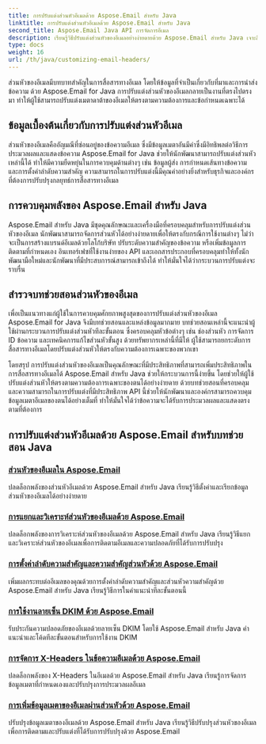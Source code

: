 ```yaml
---
title: การปรับแต่งส่วนหัวอีเมลด้วย Aspose.Email สำหรับ Java
linktitle: การปรับแต่งส่วนหัวอีเมลด้วย Aspose.Email สำหรับ Java
second_title: Aspose.Email Java API การจัดการอีเมล
description: เรียนรู้วิธีปรับแต่งส่วนหัวของอีเมลอย่างง่ายดายด้วย Aspose.Email สำหรับ Java เจาะลึกบทช่วยสอนและควบคุมพลังของการปรับแต่งส่วนหัวของอีเมล
type: docs
weight: 16
url: /th/java/customizing-email-headers/
---
```


ส่วนหัวของอีเมลมีบทบาทสำคัญในการสื่อสารทางอีเมล โดยให้ข้อมูลที่จำเป็นเกี่ยวกับที่มาและการนำส่งข้อความ ด้วย Aspose.Email for Java การปรับแต่งส่วนหัวของอีเมลกลายเป็นงานที่ตรงไปตรงมา ทำให้ผู้ใช้สามารถปรับแต่งเมตาดาต้าของอีเมลให้ตรงตามความต้องการและข้อกำหนดเฉพาะได้

## ข้อมูลเบื้องต้นเกี่ยวกับการปรับแต่งส่วนหัวอีเมล

ส่วนหัวของอีเมลคืออัญมณีที่ซ่อนอยู่ของข้อความอีเมล ซึ่งมีข้อมูลเมตาอันมีค่าซึ่งมีอิทธิพลต่อวิธีการประมวลผลและแสดงข้อความ Aspose.Email for Java ช่วยให้นักพัฒนาสามารถปรับแต่งส่วนหัวเหล่านี้ได้ ทำให้มีความยืดหยุ่นในการควบคุมด้านต่างๆ เช่น ข้อมูลผู้ส่ง การกำหนดเส้นทางข้อความ และการตั้งค่าลำดับความสำคัญ ความสามารถในการปรับแต่งนี้มีคุณค่าอย่างยิ่งสำหรับธุรกิจและองค์กรที่ต้องการปรับปรุงกลยุทธ์การสื่อสารทางอีเมล

## การควบคุมพลังของ Aspose.Email สำหรับ Java

Aspose.Email สำหรับ Java มีชุดคุณลักษณะและเครื่องมือที่ครอบคลุมสำหรับการปรับแต่งส่วนหัวของอีเมล นักพัฒนาสามารถจัดการส่วนหัวได้อย่างง่ายดายเพื่อให้ตรงกับกรณีการใช้งานต่างๆ ไม่ว่าจะเป็นการสร้างแบรนด์อีเมลด้วยโลโก้บริษัท ปรับระดับความสำคัญของข้อความ หรือเพิ่มข้อมูลการติดตามที่กำหนดเอง อินเทอร์เฟซที่ใช้งานง่ายของ API และเอกสารประกอบที่ครอบคลุมทำให้ทั้งนักพัฒนามือใหม่และนักพัฒนาที่มีประสบการณ์สามารถเข้าถึงได้ ทำให้มั่นใจได้ว่ากระบวนการปรับแต่งจะราบรื่น

## สำรวจบทช่วยสอนส่วนหัวของอีเมล

เพื่อเป็นแนวทางแก่ผู้ใช้ในการควบคุมศักยภาพสูงสุดของการปรับแต่งส่วนหัวของอีเมล Aspose.Email for Java จึงมีบทช่วยสอนและแหล่งข้อมูลมากมาย บทช่วยสอนเหล่านี้จะแนะนำผู้ใช้ผ่านกระบวนการปรับแต่งส่วนหัวทีละขั้นตอน ซึ่งครอบคลุมหัวข้อต่างๆ เช่น ช่องส่วนหัว การจัดการ ID ข้อความ และเทคนิคการแก้ไขส่วนหัวขั้นสูง ด้วยทรัพยากรเหล่านี้ที่มีให้ ผู้ใช้สามารถยกระดับการสื่อสารทางอีเมลโดยปรับแต่งส่วนหัวให้ตรงกับความต้องการเฉพาะของพวกเขา

โดยสรุป การปรับแต่งส่วนหัวของอีเมลเป็นคุณลักษณะที่มีประสิทธิภาพที่สามารถเพิ่มประสิทธิภาพในการสื่อสารทางอีเมลได้ Aspose.Email สำหรับ Java ช่วยให้กระบวนการนี้ง่ายขึ้น โดยช่วยให้ผู้ใช้ปรับแต่งส่วนหัวให้ตรงตามความต้องการเฉพาะของตนได้อย่างง่ายดาย ด้วยบทช่วยสอนที่ครอบคลุมและความสามารถในการปรับแต่งที่มีประสิทธิภาพ API นี้ช่วยให้นักพัฒนาและองค์กรสามารถควบคุมข้อมูลเมตาอีเมลของตนได้อย่างเต็มที่ ทำให้มั่นใจได้ว่าข้อความจะได้รับการประมวลผลและแสดงตรงตามที่ต้องการ

## การปรับแต่งส่วนหัวอีเมลด้วย Aspose.Email สำหรับบทช่วยสอน Java
### [ส่วนหัวของอีเมลใน Aspose.Email](./email-headers/)
ปลดล็อกพลังของส่วนหัวอีเมลด้วย Aspose.Email สำหรับ Java เรียนรู้วิธีตั้งค่าและเรียกข้อมูลส่วนหัวของอีเมลได้อย่างง่ายดาย
### [การแยกและวิเคราะห์ส่วนหัวของอีเมลด้วย Aspose.Email](./extracting-and-analyzing-email-headers/)
ปลดล็อกพลังของการวิเคราะห์ส่วนหัวของอีเมลด้วย Aspose.Email สำหรับ Java เรียนรู้วิธีแยกและวิเคราะห์ส่วนหัวของอีเมลเพื่อการติดตามอีเมลและความปลอดภัยที่ได้รับการปรับปรุง
### [การตั้งค่าลำดับความสำคัญและความสำคัญส่วนหัวด้วย Aspose.Email](./setting-priority-and-importance-headers/)
เพิ่มผลกระทบต่ออีเมลของคุณด้วยการตั้งค่าลำดับความสำคัญและส่วนหัวความสำคัญด้วย Aspose.Email สำหรับ Java เรียนรู้วิธีการในคำแนะนำทีละขั้นตอนนี้
### [การใช้งานลายเซ็น DKIM ด้วย Aspose.Email](./dkim-signatures-implementation/)
รับประกันความปลอดภัยของอีเมลด้วยลายเซ็น DKIM โดยใช้ Aspose.Email สำหรับ Java คำแนะนำและโค้ดทีละขั้นตอนสำหรับการใช้งาน DKIM
### [การจัดการ X-Headers ในข้อความอีเมลด้วย Aspose.Email](./managing-x-headers-in-email-messages/)
ปลดล็อกพลังของ X-Headers ในอีเมลด้วย Aspose.Email สำหรับ Java เรียนรู้การจัดการข้อมูลเมตาที่กำหนดเองและปรับปรุงการประมวลผลอีเมล
### [การเพิ่มข้อมูลเมตาของอีเมลผ่านส่วนหัวด้วย Aspose.Email](./enriching-email-metadata-through-headers/)
ปรับปรุงข้อมูลเมตาของอีเมลด้วย Aspose.Email สำหรับ Java เรียนรู้วิธีปรับปรุงส่วนหัวของอีเมลเพื่อการติดตามและปรับแต่งที่ได้รับการปรับปรุงด้วย Aspose.Email